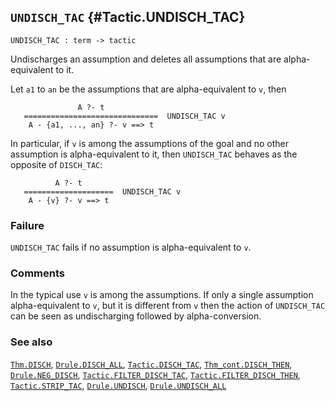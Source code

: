 ## `UNDISCH_TAC` {#Tactic.UNDISCH_TAC}


```
UNDISCH_TAC : term -> tactic
```



Undischarges an assumption and deletes all assumptions that are
alpha-equivalent to it.


Let `a1` to `an` be the assumptions that are alpha-equivalent to `v`, then
    
                   A ?- t
       ==============================  UNDISCH_TAC v
        A - {a1, ..., an} ?- v ==> t
    

In particular, if `v` is among the assumptions of the goal and no other
assumption is alpha-equivalent to it, then `UNDISCH_TAC` behaves as the
opposite of `DISCH_TAC`:
    
              A ?- t
       ====================  UNDISCH_TAC v
        A - {v} ?- v ==> t
    

### Failure

`UNDISCH_TAC` fails if no assumption is alpha-equivalent to `v`.

### Comments

In the typical use `v` is among the assumptions. If only a single
assumption alpha-equivalent to `v`, but it is different from `v` then the
action of `UNDISCH_TAC` can be seen as undischarging followed by
alpha-conversion.

### See also

[`Thm.DISCH`](#Thm.DISCH), [`Drule.DISCH_ALL`](#Drule.DISCH_ALL), [`Tactic.DISCH_TAC`](#Tactic.DISCH_TAC), [`Thm_cont.DISCH_THEN`](#Thm_cont.DISCH_THEN), [`Drule.NEG_DISCH`](#Drule.NEG_DISCH), [`Tactic.FILTER_DISCH_TAC`](#Tactic.FILTER_DISCH_TAC), [`Tactic.FILTER_DISCH_THEN`](#Tactic.FILTER_DISCH_THEN), [`Tactic.STRIP_TAC`](#Tactic.STRIP_TAC), [`Drule.UNDISCH`](#Drule.UNDISCH), [`Drule.UNDISCH_ALL`](#Drule.UNDISCH_ALL)

